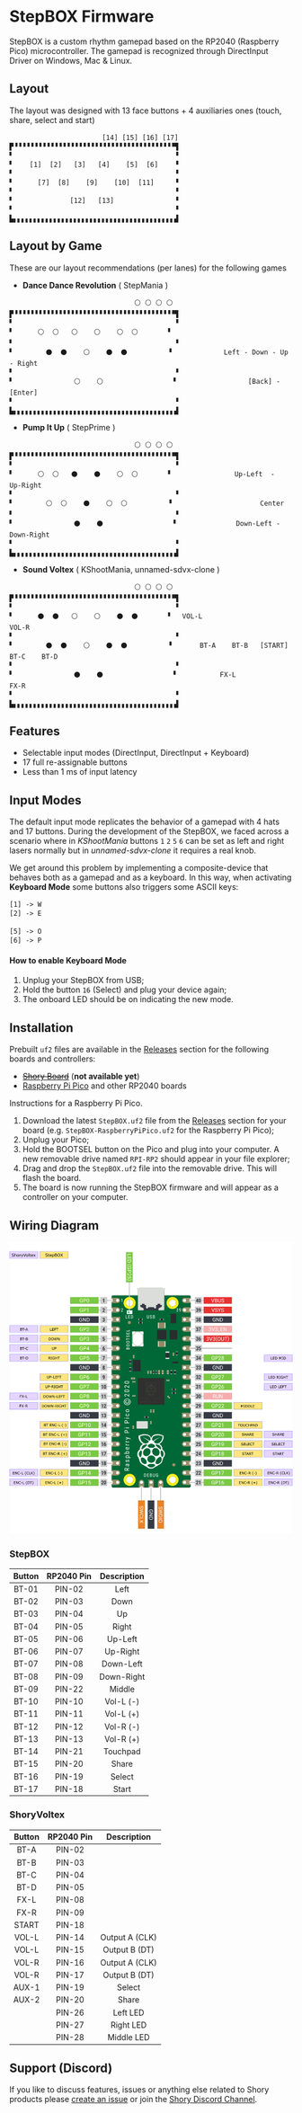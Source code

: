 # StepBOX Firmware

StepBOX is a custom rhythm gamepad based on the RP2040 (Raspberry Pico) microcontroller. The gamepad is recognized through DirectInput Driver on Windows, Mac & Linux.

## Layout

The layout was designed with 13 face buttons + 4 auxiliaries ones (touch, share, select and start)

```
                       [14] [15] [16] [17]
▛▝▝▝▝▝▝▝▝▝▝▝▝▝▝▝▝▝▝▝▝▝▝▝▝▝▝▝▝▝▝▝▝▝▝▝▝▝▝▝▝▜
▘                                        ▝
▘    [1]  [2]   [3]   [4]    [5]  [6]    ▝
▘                                        ▝
▘      [7]  [8]    [9]    [10]  [11]     ▝
▘                                        ▝
▘              [12]   [13]               ▝
▘                                        ▝
▙▖▖▖▖▖▖▖▖▖▖▖▖▖▖▖▖▖▖▖▖▖▖▖▖▖▖▖▖▖▖▖▖▖▖▖▖▖▖▖▖▟
```

## Layout by Game

These are our layout recommendations (per lanes) for the following games

- **Dance Dance Revolution** ( StepMania )

```
                               ⚪ ⚪ ⚪ ⚪
▛▝▝▝▝▝▝▝▝▝▝▝▝▝▝▝▝▝▝▝▝▝▝▝▝▝▝▝▝▝▝▝▝▝▝▝▝▝▝▝▝▜
▘                                        ▝
▘      ⚪  ⚪   ⚪    ⚪    ⚪  ⚪       ▝
▘                                        ▝
▘        ⚫  ⚫    ⚪    ⚫  ⚫          ▝             Left - Down - Up - Right
▘                                        ▝
▘               ⚪    ⚪                 ▝                  [Back] - [Enter]
▘                                        ▝
▙▖▖▖▖▖▖▖▖▖▖▖▖▖▖▖▖▖▖▖▖▖▖▖▖▖▖▖▖▖▖▖▖▖▖▖▖▖▖▖▖▟

```

- **Pump It Up** ( StepPrime )

```
                               ⚪ ⚪ ⚪ ⚪
▛▝▝▝▝▝▝▝▝▝▝▝▝▝▝▝▝▝▝▝▝▝▝▝▝▝▝▝▝▝▝▝▝▝▝▝▝▝▝▝▝▜
▘                                        ▝
▘      ⚪  ⚪   ⚫    ⚫    ⚪  ⚪       ▝                Up-Left  -  Up-Right
▘                                        ▝
▘        ⚪  ⚪    ⚫    ⚪  ⚪          ▝                      Center
▘                                        ▝
▘               ⚫    ⚫                 ▝               Down-Left -  Down-Right
▘                                        ▝
▙▖▖▖▖▖▖▖▖▖▖▖▖▖▖▖▖▖▖▖▖▖▖▖▖▖▖▖▖▖▖▖▖▖▖▖▖▖▖▖▖▟
```

- **Sound Voltex** ( KShootMania, unnamed-sdvx-clone )

```
                               ⚪ ⚪ ⚪ ⚪
▛▝▝▝▝▝▝▝▝▝▝▝▝▝▝▝▝▝▝▝▝▝▝▝▝▝▝▝▝▝▝▝▝▝▝▝▝▝▝▝▝▜
▘                                        ▝
▘      ⚫  ⚫   ⚪    ⚪    ⚫  ⚫       ▝   VOL-L                                   VOL-R
▘                                        ▝
▘        ⚫  ⚫    ⚪    ⚫  ⚫          ▝       BT-A    BT-B   [START]   BT-C    BT-D
▘                                        ▝
▘               ⚫    ⚫                 ▝           FX-L                     FX-R
▘                                        ▝
▙▖▖▖▖▖▖▖▖▖▖▖▖▖▖▖▖▖▖▖▖▖▖▖▖▖▖▖▖▖▖▖▖▖▖▖▖▖▖▖▖▟
```

## Features

- Selectable input modes (DirectInput, DirectInput + Keyboard)
- 17 full re-assignable buttons
- Less than 1 ms of input latency

## Input Modes

The default input mode replicates the behavior of a gamepad with 4 hats and 17 buttons. During the development of the StepBOX, we faced across a scenario where in _KShootMania_ buttons `1` `2` `5` `6` can be set as left and right lasers normally but in _unnamed-sdvx-clone_ it requires a real knob.

We get around this problem by implementing a composite-device that behaves both as a gamepad and as a keyboard. In this way, when activating **Keyboard Mode** some buttons also triggers some ASCII keys:

```
[1] -> W
[2] -> E

[5] -> O
[6] -> P
```

#### How to enable Keyboard Mode

1. Unplug your StepBOX from USB;
1. Hold the button `16` (Select) and plug your device again;
1. The onboard LED should be on indicating the new mode.

## Installation

Prebuilt `uf2` files are available in the [Releases](https://github.com/shoryarcade/StepBOX/releases) section for the following boards and controllers:

- ~~[Shory Board]()~~ (**not available yet**)
- [Raspberry Pi Pico]() and other RP2040 boards

Instructions for a Raspberry Pi Pico.

1. Download the latest `StepBOX.uf2` file from the [Releases](https://github.com/shoryarcade/StepBOX/releases) section for your board (e.g. `StepBOX-RaspberryPiPico.uf2` for the Raspberry Pi Pico);
1. Unplug your Pico;
1. Hold the BOOTSEL button on the Pico and plug into your computer. A new removable drive named `RPI-RP2` should appear in your file explorer;
1. Drag and drop the `StepBOX.uf2` file into the removable drive. This will flash the board.
1. The board is now running the StepBOX firmware and will appear as a controller on your computer.

## Wiring Diagram

![wiring diagram](assets/rp2040-diagram.png)

### StepBOX

| Button | RP2040 Pin | Description |
| :----: | :--------: | :---------: |
| BT-01  |   PIN-02   |    Left     |
| BT-02  |   PIN-03   |    Down     |
| BT-03  |   PIN-04   |     Up      |
| BT-04  |   PIN-05   |    Right    |
| BT-05  |   PIN-06   |   Up-Left   |
| BT-06  |   PIN-07   |  Up-Right   |
| BT-07  |   PIN-08   |  Down-Left  |
| BT-08  |   PIN-09   | Down-Right  |
| BT-09  |   PIN-22   |   Middle    |
| BT-10  |   PIN-10   |  Vol-L (-)  |
| BT-11  |   PIN-11   |  Vol-L (+)  |
| BT-12  |   PIN-12   |  Vol-R (-)  |
| BT-13  |   PIN-13   |  Vol-R (+)  |
| BT-14  |   PIN-21   |  Touchpad   |
| BT-15  |   PIN-20   |    Share    |
| BT-16  |   PIN-19   |   Select    |
| BT-17  |   PIN-18   |    Start    |

### ShoryVoltex

| Button | RP2040 Pin |  Description   |
| :----: | :--------: | :------------: |
|  BT-A  |   PIN-02   |                |
|  BT-B  |   PIN-03   |                |
|  BT-C  |   PIN-04   |                |
|  BT-D  |   PIN-05   |                |
|  FX-L  |   PIN-08   |                |
|  FX-R  |   PIN-09   |                |
| START  |   PIN-18   |                |
| VOL-L  |   PIN-14   | Output A (CLK) |
| VOL-L  |   PIN-15   | Output B (DT)  |
| VOL-R  |   PIN-16   | Output A (CLK) |
| VOL-R  |   PIN-17   | Output B (DT)  |
| AUX-1  |   PIN-19   |     Select     |
| AUX-2  |   PIN-20   |     Share      |
|        |   PIN-26   |    Left LED    |
|        |   PIN-27   |   Right LED    |
|        |   PIN-28   |   Middle LED   |

## Support (Discord)

If you like to discuss features, issues or anything else related to Shory products please [create an issue](https://github.com/shoryarcade/StepBOX/issues/new) or join the [Shory Discord Channel](https://discord.gg/kGekqHdRrn).
